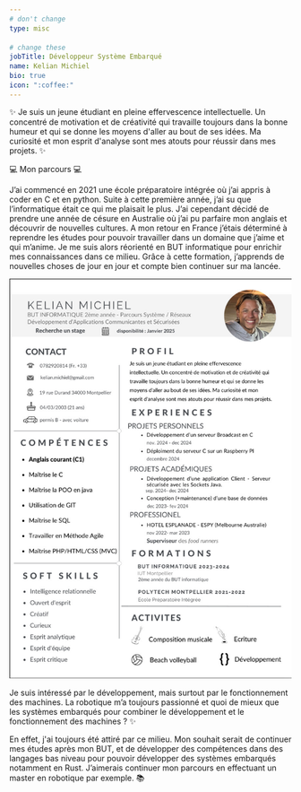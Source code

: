 ```yaml
---
# don't change
type: misc

# change these
jobTitle: Développeur Système Embarqué
name: Kelian Michiel
bio: true
icon: ":coffee:"
---
```


✨ Je suis un jeune étudiant en pleine effervescence intellectuelle. Un concentré de motivation et de créativité qui travaille toujours dans la bonne humeur et qui se donne les moyens d'aller au bout de ses idées. Ma curiosité et mon esprit d'analyse sont mes atouts pour réussir dans mes projets. ✨

💻 Mon parcours 💻

J’ai commencé en 2021 une école préparatoire intégrée où j’ai appris à coder en C et en python. Suite à cette première année, j’ai su que l’informatique était ce qui me plaisait le plus. J’ai cependant décidé de prendre une année de césure en Australie où j’ai pu parfaire mon anglais et découvrir de nouvelles cultures. A mon retour en France j’étais déterminé à reprendre les études pour pouvoir travailler dans un domaine que j’aime et qui m’anime. Je me suis alors réorienté en BUT informatique pour enrichir mes connaissances dans ce milieu. Grâce à cette formation, j’apprends de nouvelles choses de jour en jour et compte bien continuer sur ma lancée.


![CV MICHIEL Kelian 2025](./CV_MICHIEL_2025.jpeg)

Je suis intéressé par le développement, mais surtout par le fonctionnement des machines. La robotique m’a toujours passionné et quoi de mieux que les systèmes embarqués pour combiner le développement et le fonctionnement des machines ? ✨

En effet, j'ai toujours été attiré par ce milieu. Mon souhait serait de continuer mes études après mon BUT, et de développer des compétences dans des langages bas niveau pour pouvoir développer des systèmes embarqués notamment en Rust. J’aimerais continuer mon parcours en effectuant un master en robotique par exemple. 📚




